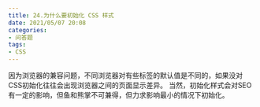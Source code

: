 ```yaml
---
title: 24.为什么要初始化 CSS 样式
date: 2021/05/07 20:08
categories: 
- 问答题
tags: 
- CSS
---
```


因为浏览器的兼容问题，不同浏览器对有些标签的默认值是不同的，如果没对CSS初始化往往会出现浏览器之间的页面显示差异。
当然，初始化样式会对SEO有一定的影响，但鱼和熊掌不可兼得，但力求影响最小的情况下初始化。